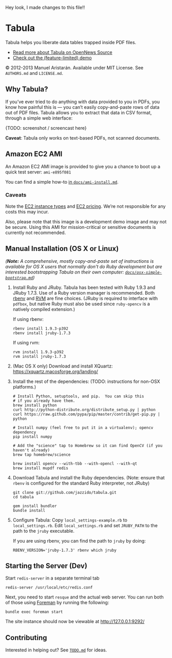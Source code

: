 Hey look, I made changes to this file!!

# Tabula


Tabula helps you liberate data tables trapped inside PDF files.

* [Read more about Tabula on OpenNews Source](http://source.mozillaopennews.org/en-US/articles/introducing-tabula/)
* [Check out the (feature-limited) demo](http://tabula.nerdpower.org/)

© 2012-2013 Manuel Aristarán. Available under MIT License. See `AUTHORS.md`
and `LICENSE.md`.

## Why Tabula?

If you’ve ever tried to do anything with data provided to you in PDFs, you
know how painful this is — you can’t easily copy-and-paste rows of data out 
of PDF files. Tabula allows you to extract that data in CSV format, through
a simple web interface:

{TODO: screenshot / screencast here}

**Caveat**: Tabula only works on text-based PDFs, not scanned documents.

## Amazon EC2 AMI

An Amazon EC2 AMI image is provided to give you a chance to boot up a quick test server: `ami-e895f081`

You can find a simple how-to [in `docs/ami-install.md`](docs/ami-install.md).

### Caveats

Note the [EC2 instance types](https://aws.amazon.com/ec2/instance-types/)
and [EC2 pricing](https://aws.amazon.com/ec2/pricing/). We’re not responsible
for any costs this may incur.

Also, please note that this image is a development demo image and may not be
secure. Using this AMI for mission-critical or sensitive documents is currently
not recommended.

## Manual Installation (OS X or Linux)

<i>(<b>Note:</b> A comprehensive, mostly copy-and-paste set of instructions is available for
OS X users that normally don't do Ruby development but are interested bootstrapping
Tabula on their own computer: [`docs/osx-simple-bootstrap.md`](docs/osx-simple-bootstrap.md))</i>

1. Install Ruby and JRuby. Tabula has been tested with Ruby 1.9.3 and JRuby 1.7.3. 
   Use of a Ruby version manager is recommended. Both [rbenv][rbenv] and [RVM][rvm] 
   are fine choices. (JRuby is required to interface with `pdfbox`, but native Ruby 
   must also be used since `ruby-opencv` is a natively compiled extension.)

   [rbenv]:https://github.com/sstephenson/rbenv/
   [rvm]:https://rvm.io

   If using rbenv:
   ~~~
   rbenv install 1.9.3-p392
   rbenv install jruby-1.7.3
   ~~~

   If using rvm:
   ~~~
   rvm install 1.9.3-p392
   rvm install jruby-1.7.3
   ~~~

2. (Mac OS X only) Download and install XQuartz: https://xquartz.macosforge.org/landing/

3. Install the rest of the dependencies: (TODO: instructions for non-OSX platforms.)

    ~~~
    # Install Python, setuptools, and pip.  You can skip this
    # if you already have them.
    brew install python
    curl http://python-distribute.org/distribute_setup.py | python
    curl https://raw.github.com/pypa/pip/master/contrib/get-pip.py | python

    # Install numpy (feel free to put it in a virtualenv); opencv dependency
    pip install numpy

    # Add the "science" tap to Homebrew so it can find OpenCV (if you haven't already)
    brew tap homebrew/science

    brew install opencv --with-tbb --with-opencl --with-qt
    brew install mupdf redis
    ~~~

4. Download Tabula and install the Ruby dependencies. (Note: ensure that
   `rbenv` is configured for the standard Ruby interpreter, not JRuby)

    ~~~
    git clone git://github.com/jazzido/tabula.git
    cd tabula

    gem install bundler
    bundle install
    ~~~

5. Configure Tabula: Copy `local_settings-example.rb`  to `local_settings.rb`.
   Edit `local_settings.rb` and set `JRUBY_PATH` to the path to the `jruby`
   executable.

   If you are using rbenv, you can find the path to `jruby` by doing:

   ~~~
   RBENV_VERSION='jruby-1.7.3' rbenv which jruby
   ~~~

## Starting the Server (Dev)

Start `redis-server` in a separate terminal tab

    redis-server /usr/local/etc/redis.conf

Next, you need to start `resque` and the actual web server.  You can run both
of those using [Foreman](http://ddollar.github.com/foreman/) by running the
following:

    bundle exec foreman start

The site instance should now be viewable at http://127.0.0.1:9292/

## Contributing

Interested in helping out? See [`TODO.md`](TODO.md) for ideas.
